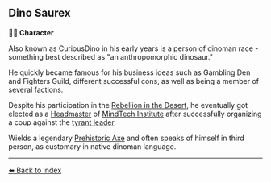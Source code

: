 ## Dino Saurex

**🧙‍♂️ Character**

Also known as CuriousDino in his early years is a person of dinoman race - something best described as "an anthropomorphic dinosaur."

He quickly became famous for his business ideas such as Gambling Den and Fighters Guild, different successful cons, as well as being a member of several factions. 

Despite his participation in the [Rebellion in the Desert](https://alexeygorovoy.github.io/zeithalt/timeline/#eon-506---rebellion-in-the-desert), he eventually got elected as a [Headmaster](/council_of_minds.md) of [MindTech Institute](/mindtech_institute.md) after successfully organizing a coup against the [tyrant leader](/loki.md). 

Wields a legendary [Prehistoric Axe](/prehistoric_axe.md) and often speaks of himself in third person, as customary in native dinoman language.


----------
[⬅️ Back to index](/index.md#8f50_s)